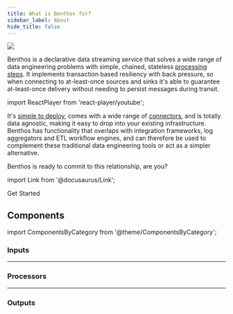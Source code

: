 ```yaml
---
title: What is Benthos for?
sidebar_label: About
hide_title: false
---
```


<div style={{textAlign: 'center'}}><img src="/img/what-is-blob.svg" /></div>

Benthos is a declarative data streaming service that solves a wide range of data engineering problems with simple, chained, stateless [processing steps][docs.processors]. It implements transaction based resiliency with back pressure, so when connecting to at-least-once sources and sinks it's able to guarantee at-least-once delivery without needing to persist messages during transit.

import ReactPlayer from 'react-player/youtube';

<div class='container margin-vert--lg'>
  <div class='row'>
    <ReactPlayer
        class='col col--6 col--offset-3'
        height='300px'
        url='https://www.youtube.com/embed/88DSzCFV4Ng'
        controls='true'
    />
  </div>
</div>

It's [simple to deploy][docs.guides.getting_started], comes with a wide range of [connectors](#components), and is totally data agnostic, making it easy to drop into your existing infrastructure. Benthos has functionality that overlaps with integration frameworks, log aggregators and ETL workflow engines, and can therefore be used to complement these traditional data engineering tools or act as a simpler alternative.

Benthos is ready to commit to this relationship, are you?

import Link from '@docusaurus/Link';

<Link to="/docs/guides/getting_started" className="button button--lg button--outline button--block button--primary">Get Started</Link>

## Components

import ComponentsByCategory from '@theme/ComponentsByCategory';

### Inputs

<ComponentsByCategory type="inputs"></ComponentsByCategory>

---

### Processors

<ComponentsByCategory type="processors"></ComponentsByCategory>

---

### Outputs

<ComponentsByCategory type="outputs"></ComponentsByCategory>

[guides]: /cookbooks
[docs.guides.getting_started]: /docs/guides/getting_started
[docs.processors]: /docs/components/processors/about

